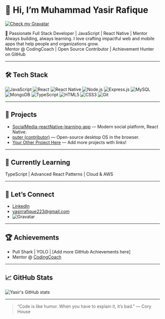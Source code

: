 # 👋 Hi, I’m Muhammad Yasir Rafique

[![Check my Gravatar](https://www.gravatar.com/avatar/c0d6dd387d16d146104c6ffdb730f099?s=120)](https://gravatar.com/inventivec0d6dd387d)

🚀 Passionate Full Stack Developer | JavaScript | React Native | Mentor  
Always building, always learning. I love crafting impactful web and mobile apps that help people and organizations grow.  
Mentor @ CodingCoach | Open Source Contributor | Achievement Hunter on GitHub

---

## 🛠️ Tech Stack

![JavaScript](https://img.shields.io/badge/-JavaScript-black?style=flat-square&logo=javascript)
![React](https://img.shields.io/badge/-React-black?style=flat-square&logo=react)
![React Native](https://img.shields.io/badge/-React%20Native-black?style=flat-square&logo=react)
![Node.js](https://img.shields.io/badge/-Node.js-black?style=flat-square&logo=node.js)
![Express.js](https://img.shields.io/badge/-Express.js-black?style=flat-square&logo=express)
![MySQL](https://img.shields.io/badge/-MySQL-black?style=flat-square&logo=mysql)
![MongoDB](https://img.shields.io/badge/-MongoDB-black?style=flat-square&logo=mongodb)
![TypeScript](https://img.shields.io/badge/-TypeScript-black?style=flat-square&logo=typescript)
![HTML5](https://img.shields.io/badge/-HTML5-black?style=flat-square&logo=html5)
![CSS3](https://img.shields.io/badge/-CSS3-black?style=flat-square&logo=css3)
![Git](https://img.shields.io/badge/-Git-black?style=flat-square&logo=git)
<!-- Add more as you like -->

---

## 🚩 Projects

- [SocialMedia-reactNative-learning-app](https://github.com/Yasir-Rafique/SocialMedia-reactNative-learning-app) — Modern social platform, React Native.
- [puter (contributor)](https://github.com/Yasir-Rafique/puter) — Open-source desktop OS in the browser.
- [Your Other Project Here](#) — Add more projects with links!

---

## 🌱 Currently Learning

TypeScript | Advanced React Patterns | Cloud & AWS

---

## 💬 Let’s Connect

- [LinkedIn](https://www.linkedin.com/in/yasir-rafique/)
- [yasirrafique223@gmail.com](mailto:yasirrafique06@gmail.com)
- ![Gravatar](https://gravatar.com/inventivec0d6dd387d)

---

## 🏆 Achievements

- Pull Shark | YOLO | [Add more GitHub Achievements here]
- Mentor @ [CodingCoach](https://mentors.codingcoach.io/u/6875f3e1f7dfb4f5094d73dc)

---

## 📈 GitHub Stats

![Yasir's GitHub stats](https://github-readme-stats.vercel.app/api?username=Yasir-Rafique&show_icons=true&theme=radical)

---

> “Code is like humor. When you have to explain it, it’s bad.” — Cory House

